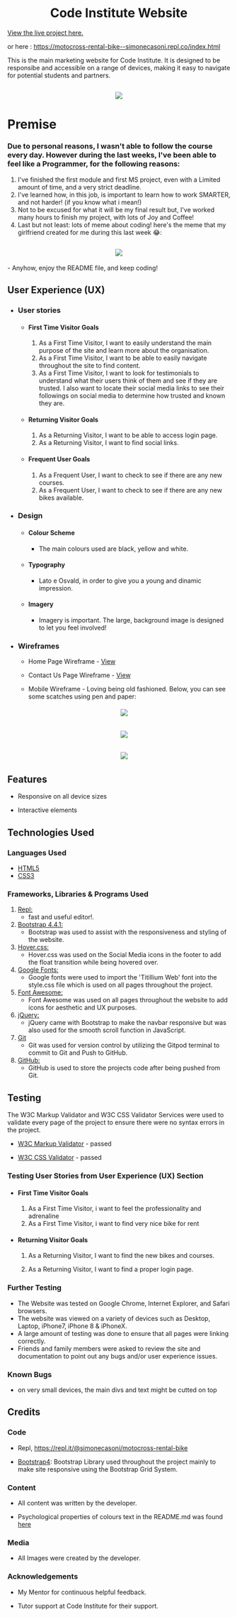 <h1 align="center">Code Institute Website</h1>

[View the live project here.](https://simocaso.github.io/ms1-astra-rental/)

or here : https://motocross-rental-bike--simonecasoni.repl.co/index.html 

This is the main marketing website for Code Institute. It is designed to be responsibe and accessible on a range of devices, making it easy to navigate for potential students and partners.

<h2 align="center"><img src="/assets/images/responsive-screen.png"></h2>

# Premise

###   Due to personal reasons, I wasn't able to follow the course every day. However during the last weeks, I've been able to feel like a Programmer, for the following reasons:
1. I've finished the first module and first MS project, even with a Limited amount of time, and a very strict deadline.  
1. I've learned how, in this job, is important to learn how to work SMARTER, and not harder! (if you know what i mean!)
1. Not to be excused for what it will be my final result but, I've worked many hours to finish my project, with lots of Joy and Coffee!
4. Last but not least: lots of meme about coding! here's the meme that my girlfriend created for me during this last week 😂:
<h2 align="center"><img src="/assets/images/meme-coding.png"></h2>
- Anyhow, enjoy the README file, and keep coding!

## User Experience (UX)

-   ### User stories

    -   #### First Time Visitor Goals

        1. As a First Time Visitor, I want to easily understand the main purpose of the site and learn more about the organisation.
        2. As a First Time Visitor, I want to be able to easily navigate throughout the site to find content.
        3. As a First Time Visitor, I want to look for testimonials to understand what their users think of them and see if they are trusted. I also want to locate their social media links to see their followings on social media to determine how trusted and known they are.

    -   #### Returning Visitor Goals

        1. As a Returning Visitor, I want to be able to access login page.
        2. As a Returning Visitor, I want to find social links.

    -   #### Frequent User Goals
        1. As a Frequent User, I want to check to see if there are any new courses.
        2. As a Frequent User, I want to check to see if there are any new bikes available.

-   ### Design
    -   #### Colour Scheme
        -   The main colours used are black, yellow and white.
    -   #### Typography
        - Lato e Osvald, in order to give you a young and dinamic impression.
    -   #### Imagery
        -   Imagery is important. The large, background image is designed to let you feel involved!

*   ### Wireframes

   
    -   Home Page Wireframe - [View](https://github.com/)

    -   Contact Us Page Wireframe - [View](https://github.com/)

    -   Mobile Wireframe - Loving being old fashioned. Below, you can see some scatches using pen and paper:
    <h6 align="center"><img src="/assets/images/wf-0.jpg"></h6>
    <h6 align="center"><img src="/assets/images/wf-1.jpg"></h6>
    <h6 align="center"><img src="/assets/images/wf-2.jpg"></h6>

## Features

-   Responsive on all device sizes

-   Interactive elements

## Technologies Used

### Languages Used

-   [HTML5](https://en.wikipedia.org/wiki/HTML5)
-   [CSS3](https://en.wikipedia.org/wiki/Cascading_Style_Sheets)

### Frameworks, Libraries & Programs Used

1. [Repl:](https://repl.it/)
    - fast and useful editor!.
1. [Bootstrap 4.4.1:](https://getbootstrap.com/docs/4.4/getting-started/introduction/)
    - Bootstrap was used to assist with the responsiveness and styling of the website.
1. [Hover.css:](https://ianlunn.github.io/Hover/)
    - Hover.css was used on the Social Media icons in the footer to add the float transition while being hovered over.
1. [Google Fonts:](https://fonts.google.com/)
    - Google fonts were used to import the 'Titillium Web' font into the style.css file which is used on all pages throughout the project.
1. [Font Awesome:](https://fontawesome.com/)
    - Font Awesome was used on all pages throughout the website to add icons for aesthetic and UX purposes.
1. [jQuery:](https://jquery.com/)
    - jQuery came with Bootstrap to make the navbar responsive but was also used for the smooth scroll function in JavaScript.
1. [Git](https://git-scm.com/)
    - Git was used for version control by utilizing the Gitpod terminal to commit to Git and Push to GitHub.
1. [GitHub:](https://github.com/)
    - GitHub is used to store the projects code after being pushed from Git.

## Testing

The W3C Markup Validator and W3C CSS Validator Services were used to validate every page of the project to ensure there were no syntax errors in the project.

-   [W3C Markup Validator](https://jigsaw.w3.org/css-validator/#validate_by_input) - passed

-   [W3C CSS Validator](https://jigsaw.w3.org/css-validator/#validate_by_input) - passed

### Testing User Stories from User Experience (UX) Section

-   #### First Time Visitor Goals

    1. As a First Time Visitor, i want to feel the professionality and adrenaline
    1. As a First Time Visitor, i want to find very nice bike for rent

-   #### Returning Visitor Goals

    1. As a Returning Visitor, I want to find the new bikes and courses.

    2. As a Returning Visitor, I want to find a proper login page.
     
### Further Testing

-   The Website was tested on Google Chrome, Internet Explorer, and Safari browsers.
-   The website was viewed on a variety of devices such as Desktop, Laptop, iPhone7, iPhone 8 & iPhoneX.
-   A large amount of testing was done to ensure that all pages were linking correctly.
-   Friends and family members were asked to review the site and documentation to point out any bugs and/or user experience issues.

### Known Bugs

- on very small devices, the main divs and text might be cutted on top



## Credits

### Code

-   Repl, https://repl.it/@simonecasoni/motocross-rental-bike

-   [Bootstrap4](https://getbootstrap.com/docs/4.4/getting-started/introduction/): Bootstrap Library used throughout the project mainly to make site responsive using the Bootstrap Grid System.

### Content

-   All content was written by the developer.

-   Psychological properties of colours text in the README.md was found [here](http://www.colour-affects.co.uk/psychological-properties-of-colours)

### Media

-   All Images were created by the developer.

### Acknowledgements

-   My Mentor for continuous helpful feedback.

-   Tutor support at Code Institute for their support.




